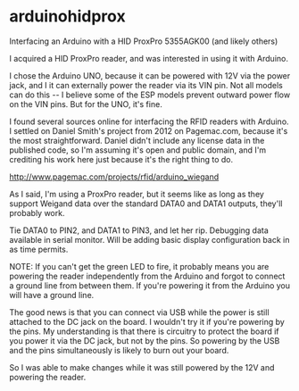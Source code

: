 # arduinohidprox
Interfacing an Arduino with a HID ProxPro 5355AGK00 (and likely others)

I acquired a HID ProxPro reader, and was interested in using it with Arduino. 

I chose the Arduino UNO, because it can be powered with 12V via the power jack, 
and I it can externally power the reader via its VIN pin. Not all models can do
this -- I believe some of the ESP models prevent outward power flow on the VIN
pins. But for the UNO, it's fine.

I found several sources online for interfacing the RFID readers with Arduino. I
settled on Daniel Smith's project from 2012 on Pagemac.com, because it's the most
straightforward. Daniel didn't include any license data in the published code,
so I'm assuming it's open and public domain, and I'm crediting his work here just
because it's the right thing to do.

http://www.pagemac.com/projects/rfid/arduino_wiegand

As I said, I'm using a ProxPro reader, but it seems like as long as they support 
Weigand data over the standard DATA0 and DATA1 outputs, they'll probably work.

Tie DATA0 to PIN2, and DATA1 to PIN3, and let her rip.  Debugging data available
in serial monitor. Will be adding basic display configuration back in as time
permits.

NOTE: If you can't get the green LED to fire, it probably means you are
powering the reader independently from the Arduino and forgot to connect a
ground line from between them. If you're powering it from the Arduino you will
have a ground line.

The good news is that you can connect via USB while the power is still attached
to the DC jack on the board. I wouldn't try it if you're powering by the pins. My
understanding is that there is circuitry to protect the board if you power it via
the DC jack, but not by the pins.  So powering by the USB and the pins simultaneously
is likely to burn out your board.

So I was able to make changes while it was still powered by the 12V and powering
the reader.
